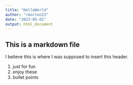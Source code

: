 ```yaml
---
title: "HelloWorld"
author: "rmorton23"
date: "2023-05-02"
output: html_document
---
```




## This is a markdown file

I believe this is where I was supposed to insert this header.

1. just for fun
2. enjoy these
3. bullet points  



